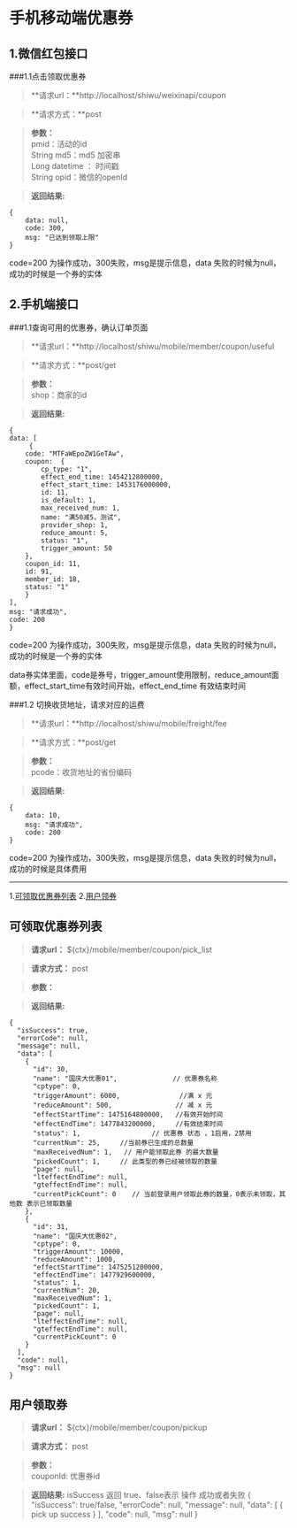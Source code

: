 # 手机移动端优惠券

## 1.微信红包接口

###1.1点击领取优惠券

> **请求url：**http://localhost/shiwu/weixinapi/coupon

> **请求方式：**post

> **参数：** <br/>
pmid：活动的id <br/>
String md5：md5 加密串<br/>
Long datetime ： 时间戳<br/>
String opid：微信的openId <br/>

> **返回结果:**

	{
		data: null,
		code: 300,
		msg: "已达到领取上限"
	}

code=200 为操作成功，300失败，msg是提示信息，data 失败的时候为null，成功的时候是一个券的实体

## 2.手机端接口

###1.1查询可用的优惠券，确认订单页面

> **请求url：**http://localhost/shiwu/mobile/member/coupon/useful

> **请求方式：**post/get

> **参数：** <br/>
shop：商家的id<br/>

> **返回结果:**

	{
	data: [
		 {
		code: "MTFaWEpoZW1GeTAw",
		coupon:  {
			cp_type: "1",
			effect_end_time: 1454212800000,
			effect_start_time: 1453176000000,
			id: 11,
			is_default: 1,
			max_received_num: 1,
			name: "满50减5，测试",
			provider_shop: 1,
			reduce_amount: 5,
			status: "1",
			trigger_amount: 50
		},
		coupon_id: 11,
		id: 91,
		member_id: 18,
		status: "1"
		}
	],
	msg: "请求成功",
	code: 200
	}

code=200 为操作成功，300失败，msg是提示信息，data 失败的时候为null，成功的时候是一个券的实体

data券实体里面，code是券号，trigger_amount使用限制，reduce_amount面额，effect_start_time有效时间开始，effect_end_time 有效结束时间

###1.2 切换收货地址，请求对应的运费

> **请求url：**http://localhost/shiwu/mobile/freight/fee

> **请求方式：**post/get

> **参数：** <br/>
pcode：收货地址的省份编码<br/>

> **返回结果:**

	{
		data: 10,
		msg: "请求成功",
		code: 200
	}

code=200 为操作成功，300失败，msg是提示信息，data 失败的时候为null，成功的时候是具体费用

-------

1.[可领取优惠券列表](#1)
2.[用户领券](#2)

<h2 id ="1">可领取优惠券列表</h2>

>**请求url：** ${ctx}/mobile/member/coupon/pick_list

>**请求方式：** post

>**参数：** 
    
>**返回结果:**

    {
      "isSuccess": true,
      "errorCode": null,
      "message": null,
      "data": [
        {
          "id": 30,
          "name": "国庆大优惠01",              // 优惠券名称
          "cptype": 0,
          "triggerAmount": 6000,               //满 x 元  
          "reduceAmount": 500,                // 减 x 元 
          "effectStartTime": 1475164800000,   //有效开始时间
          "effectEndTime": 1477843200000,     //有效结束时间 
          "status": 1,                  // 优惠券 状态 ，1启用，2禁用
          "currentNum": 25,     //当前券已生成的总数量
          "maxReceivedNum": 1,   // 用户能领取此券 的最大数量
          "pickedCount": 1,     // 此类型的券已经被领取的数量
          "page": null,
          "lteffectEndTime": null,
          "gteffectEndTime": null,
          "currentPickCount": 0    // 当前登录用户领取此券的数量，0表示未领取，其他数 表示已领取数量
        },
        {
          "id": 31,
          "name": "国庆大优惠02",
          "cptype": 0,
          "triggerAmount": 10000,
          "reduceAmount": 1000,
          "effectStartTime": 1475251200000,
          "effectEndTime": 1477929600000,
          "status": 1,
          "currentNum": 20,
          "maxReceivedNum": 1,
          "pickedCount": 1,
          "page": null,
          "lteffectEndTime": null,
          "gteffectEndTime": null,
          "currentPickCount": 0
        }
      ],
      "code": null,
      "msg": null
    }
    
    
    
<h2 id="2">用户领取券</h2>    

>**请求url：** ${ctx}/mobile/member/coupon/pickup

>**请求方式：** post

> **参数：** <br/>
    couponId: 优惠券id
    
>**返回结果:**
    isSuccess 返回 true、false表示 操作 成功或者失败
    {
          "isSuccess": true/false,
          "errorCode": null,
          "message": null,
          "data": [
            {
              pick up success
            }
          ],
          "code": null,
          "msg": null
        }




